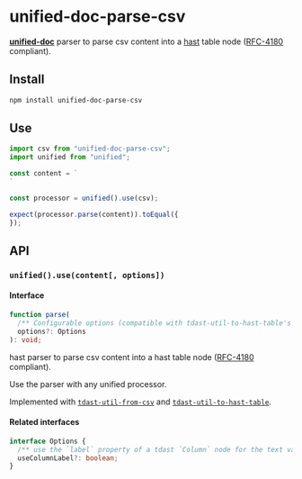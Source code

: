# unified-doc-parse-csv

[**unified-doc**][unified-doc] parser to parse csv content into a [hast][hast] table node ([RFC-4180][] compliant).

## Install

```sh
npm install unified-doc-parse-csv
```

## Use

```js
import csv from "unified-doc-parse-csv";
import unified from "unified";

const content = `
`

const processor = unified().use(csv);

expect(processor.parse(content)).toEqual({
});
```

## API

### `unified().use(content[, options])`

#### Interface
```ts
function parse(
  /** Configurable options (compatible with tdast-util-to-hast-table's options) */
  options?: Options
): void;
```

hast parser to parse csv content into a hast table node ([RFC-4180][] compliant).

Use the parser with any unified processor.

Implemented with [`tdast-util-from-csv`][tdast-util-from-csv] and [`tdast-util-to-hast-table`][tdast-util-to-hast-table].

#### Related interfaces
```ts
interface Options {
  /** use the `label` property of a tdast `Column` node for the text value of a hast thead node. */
  useColumnLabel?: boolean;
}
```

<!-- Definitions -->
[hast]: https://github.com/syntax-tree/hast
[rfc-4180]: https://tools.ietf.org/html/rfc4180
[tdast-util-from-csv]: https://github.com/tdast/tdast-util-from-csv
[tdast-util-to-hast-table]: https://github.com/tdast/tdast-util-to-hast-table
[rehype]: https://github.com/rehypejs/rehype
[unified-doc]: https://github.com/unified-doc/unified-doc
